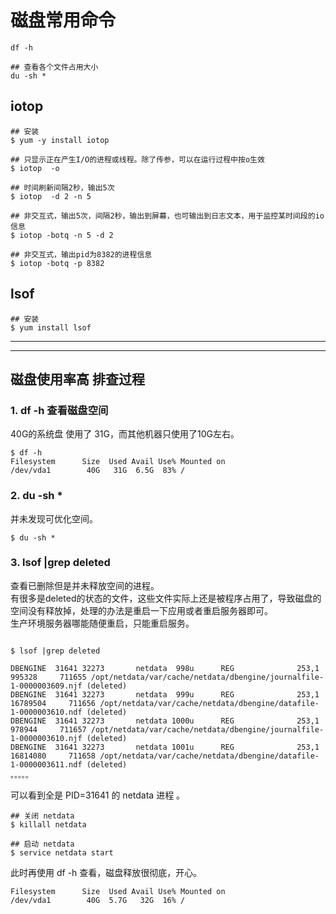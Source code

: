 # 磁盘常用命令

```shell
df -h

## 查看各个文件占用大小
du -sh *
```

## iotop
```shell
## 安装
$ yum -y install iotop

## 只显示正在产生I/O的进程或线程。除了传参，可以在运行过程中按o生效
$ iotop  -o

## 时间刷新间隔2秒，输出5次
$ iotop  -d 2 -n 5

## 非交互式，输出5次，间隔2秒，输出到屏幕，也可输出到日志文本，用于监控某时间段的io信息
$ iotop -botq -n 5 -d 2 

## 非交互式，输出pid为8382的进程信息
$ iotop -botq -p 8382
```


## lsof

```shell
## 安装
$ yum install lsof
```



---

---


## 磁盘使用率高 排查过程

### 1. df -h 查看磁盘空间
40G的系统盘 使用了 31G，而其他机器只使用了10G左右。
```shell
$ df -h
Filesystem      Size  Used Avail Use% Mounted on
/dev/vda1        40G   31G  6.5G  83% /
```

### 2. du -sh * 
并未发现可优化空间。
```shell
$ du -sh * 
```

### 3. lsof |grep deleted
查看已删除但是并未释放空间的进程。<br>
有很多是deleted的状态的文件，这些文件实际上还是被程序占用了，导致磁盘的空间没有释放掉，处理的办法是重启一下应用或者重启服务器即可。<br>
生产环境服务器哪能随便重启，只能重启服务。<br>

```shell

$ lsof |grep deleted

DBENGINE  31641 32273       netdata  998u      REG              253,1      995328     711655 /opt/netdata/var/cache/netdata/dbengine/journalfile-1-0000003609.njf (deleted)
DBENGINE  31641 32273       netdata  999u      REG              253,1    16789504     711656 /opt/netdata/var/cache/netdata/dbengine/datafile-1-0000003610.ndf (deleted)
DBENGINE  31641 32273       netdata 1000u      REG              253,1      978944     711657 /opt/netdata/var/cache/netdata/dbengine/journalfile-1-0000003610.njf (deleted)
DBENGINE  31641 32273       netdata 1001u      REG              253,1    16814080     711658 /opt/netdata/var/cache/netdata/dbengine/datafile-1-0000003611.ndf (deleted)
。。。。。
```
可以看到全是 PID=31641 的 netdata 进程 。

```shell
## 关闭 netdata
$ killall netdata

## 启动 netdata
$ service netdata start
```

此时再使用 df -h 查看，磁盘释放很彻底，开心。

```shell
Filesystem      Size  Used Avail Use% Mounted on
/dev/vda1        40G  5.7G   32G  16% /
```



